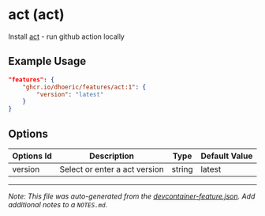 
# act (act)

Install [act](https://github.com/nektos/act) - run github action locally

## Example Usage

```json
"features": {
    "ghcr.io/dhoeric/features/act:1": {
        "version": "latest"
    }
}
```

## Options

| Options Id | Description | Type | Default Value |
|-----|-----|-----|-----|
| version | Select or enter a act version | string | latest |



---

_Note: This file was auto-generated from the [devcontainer-feature.json](https://github.com/dhoeric/features/blob/main/src/act/devcontainer-feature.json).  Add additional notes to a `NOTES.md`._
